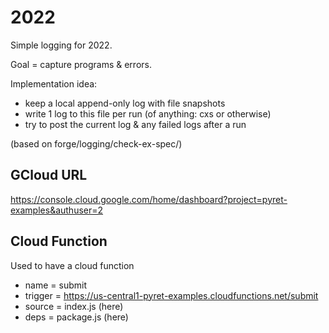 2022
===

Simple logging for 2022.

Goal = capture programs & errors.

Implementation idea:

- keep a local append-only log with file snapshots
- write 1 log to this file per run (of anything: cxs or otherwise)
- try to post the current log & any failed logs after a run

(based on forge/logging/check-ex-spec/)


## GCloud URL

https://console.cloud.google.com/home/dashboard?project=pyret-examples&authuser=2


## Cloud Function

Used to have a cloud function

- name = submit
- trigger = https://us-central1-pyret-examples.cloudfunctions.net/submit
- source = index.js (here)
- deps = package.js (here)
